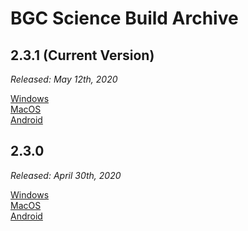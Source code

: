 # BGC Science Build Archive

## 2.3.1 (Current Version)

*Released: May 12th, 2020*

[Windows](https://braingamecentergamefiles.s3-us-west-1.amazonaws.com/PART/Builds/BGCScience_2.3.1_WINx64.zip)  
[MacOS](https://braingamecentergamefiles.s3-us-west-1.amazonaws.com/PART/Builds/BGCScience_2.3.1_MacOS.dmg)  
[Android](https://braingamecentergamefiles.s3-us-west-1.amazonaws.com/PART/Builds/BGCScience_2.3.1_Android.apk)  

## 2.3.0

*Released: April 30th, 2020*

[Windows](https://braingamecentergamefiles.s3-us-west-1.amazonaws.com/PART/Builds/BGCScience_2.3.0_WINx64.zip)  
[MacOS](https://braingamecentergamefiles.s3-us-west-1.amazonaws.com/PART/Builds/BGCScience_2.3.0_MacOS.dmg)  
[Android](https://braingamecentergamefiles.s3-us-west-1.amazonaws.com/PART/Builds/BGCScience_2.3.0_Android.apk)  
